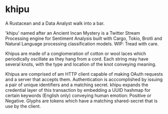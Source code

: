 # khipu
A Rustacean and a Data Analyst walk into a bar.
 
 'khipu' named after an Ancient Incan Mystery is a Twitter Stream Processing engine for Sentiment Analysis built with Cargo, Tokio, Brotli and Natural Language processing classification models. 
 WIP: Tread with care.  

Khipus are made of a conglomeration of cotton or wool laces which periodically oscillate as they hang from a cord.
Each string may have several knots, with the type and location of the knot conveying meaning.

Khipus are comprised of am HTTP client capable of making OAuth requests and a server that accepts them. Authentication is acccomplished
by issuing a pair of unique identifiers and a matching secret. khipu expands the credential layer of this transaction by embedding a UUID hashmap for certain keywords (English only) conveying
human emotion: Positive or Negative. Glyphs are tokens which have a matching shared-secret that is use by the client.

 